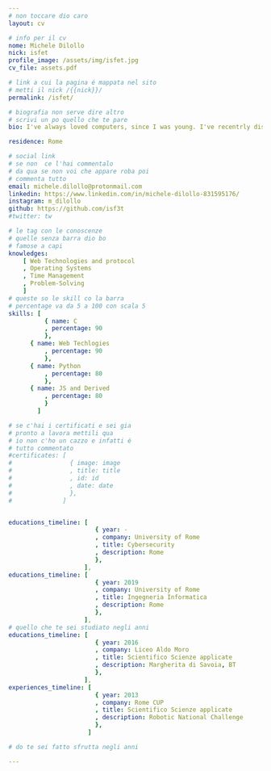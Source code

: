 ```yaml
---
# non toccare dio caro
layout: cv

# info per il cv 
nome: Michele Dilollo
nick: isfet
profile_image: /assets/img/isfet.jpg
cv_file: assets.pdf

# link a cui la pagina é mappata nel sito
# metti il nick /{{nick}}/
permalink: /isfet/

# biografia non serve dire altro
# scrivi un po quello che te pare
bio: I've always loved computers, since I was young. I've recentrly discovered the world of CyberSecurity and it's amazing! 

residence: Rome

# social link 
# se non  ce l'hai commentalo
# da qua se non voi che appare roba poi 
# commenta tutto
email: michele.dilollo@protonmail.com
linkedin: https://www.linkedin.com/in/michele-dilollo-831595176/
instagram: m_dilollo 
github: https://github.com/isf3t
#twitter: tw

# le tag con le conoscenze
# quelle senza barra dio bo
# famose a capi
knowledges:
    [ Web Technologies and protocol
    , Operating Systems
    , Time Management
    , Problem-Solving
    ]
# queste so le skill co la barra
# percentage va da 5 a 100 con scala 5
skills: [
          { name: C
          , percentage: 90 
          },
	  { name: Web Techlogies
          , percentage: 90
          },
	  { name: Python
          , percentage: 80
          },
	  { name: JS and Derived
          , percentage: 80
          }
        ]

# se c'hai i certificati e sei gia 
# pronto a lavora mettili qua
# io non c'ho un cazzo e infatti é 
# tutto commentato
#certificates: [
#                { image: image
#                , title: title
#                , id: id
#                , date: date
#                },
#              ]


educations_timeline: [
                        { year: -
                        , company: University of Rome
                        , title: Cybersecurity
                        , description: Rome
                        },
                     ],
educations_timeline: [
                        { year: 2019
                        , company: University of Rome
                        , title: Ingegneria Informatica
                        , description: Rome
                        },
                     ],
# quello che te sei studiato negli anni
educations_timeline: [
                        { year: 2016
                        , company: Liceo Aldo Moro
                        , title: Scientifico Scienze applicate
                        , description: Margherita di Savoia, BT
                        },
                     ],
experiences_timeline: [
                        { year: 2013
                        , company: Rome CUP
                        , title: Scientifico Scienze applicate
                        , description: Robotic National Challenge
                        },
                      ]

# do te sei fatto sfrutta negli anni

---
```


